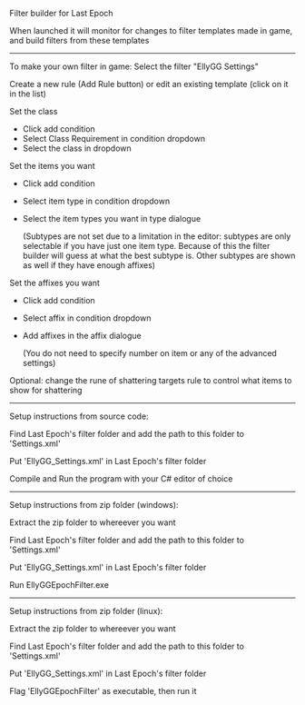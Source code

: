 Filter builder for Last Epoch

When launched it will monitor for changes to filter templates made in game, and build filters from these templates

----------------------------------------------------------------------------------
To make your own filter in game:
  Select the filter "EllyGG Settings"

  Create a new rule (Add Rule button) or edit an existing template (click on it in the list)

  Set the class
  - Click add condition
  - Select Class Requirement in condition dropdown
  - Select the class in dropdown

  Set the items you want
  - Click add condition
  - Select item type in condition dropdown
  - Select the item types you want in type dialogue

    (Subtypes are not set due to a limitation in the editor: subtypes are only selectable if you have just one item type.
      Because of this the filter builder will guess at what the best subtype is.  Other subtypes are shown as well if they have enough affixes)

  Set the affixes you want
  - Click add condition
  - Select affix in condition dropdown
  - Add affixes in the affix dialogue

      (You do not need to specify number on item or any of the advanced settings)

  Optional: change the rune of shattering targets rule to control what items to show for shattering

----------------------------------------------------------------------------------
Setup instructions from source code:

Find Last Epoch's filter folder and add the path to this folder to 'Settings.xml'

Put 'EllyGG_Settings.xml' in Last Epoch's filter folder

Compile and Run the program with your C# editor of choice

----------------------------------------------------------------------------------
Setup instructions from zip folder (windows):

Extract the zip folder to whereever you want

Find Last Epoch's filter folder and add the path to this folder to 'Settings.xml'

Put 'EllyGG_Settings.xml' in Last Epoch's filter folder

Run EllyGGEpochFilter.exe

----------------------------------------------------------------------------------
Setup instructions from zip folder (linux):

Extract the zip folder to whereever you want

Find Last Epoch's filter folder and add the path to this folder to 'Settings.xml'

Put 'EllyGG_Settings.xml' in Last Epoch's filter folder

Flag 'EllyGGEpochFilter' as executable, then run it

